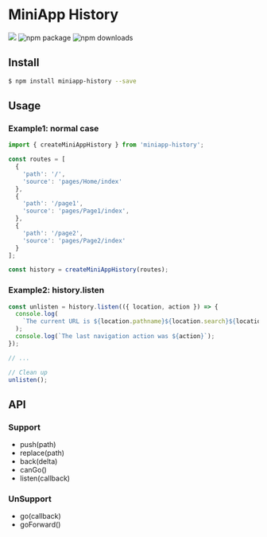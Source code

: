 # MiniApp History
<a href="https://travis-ci.com/raxjs/miniapp-history"><img src="https://travis-ci.com/raxjs/miniapp-history.svg?branch=master"></a>
<img src="https://img.shields.io/npm/v/miniapp-history.svg" alt="npm package" />
<img src="https://img.shields.io/npm/dm/miniapp-history.svg" alt="npm downloads" />

## Install
```bash
$ npm install miniapp-history --save
```

## Usage

### Example1: normal case
```js
import { createMiniAppHistory } from 'miniapp-history';

const routes = [
  {
    'path': '/',
    'source': 'pages/Home/index'
  },
  {
    'path': '/page1',
    'source': 'pages/Page1/index',
  },
  {
    'path': '/page2',
    'source': 'pages/Page2/index'
  }
];

const history = createMiniAppHistory(routes);
```

### Example2: history.listen
```js
const unlisten = history.listen(({ location, action }) => {
  console.log(
    `The current URL is ${location.pathname}${location.search}${location.hash}`
  );
  console.log(`The last navigation action was ${action}`);
});

// ...

// Clean up
unlisten();
```

## API

### Support
* push(path)
* replace(path)
* back(delta)
* canGo()
* listen(callback)

### UnSupport
* go(callback)
* goForward()
